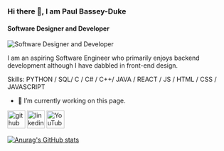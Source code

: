 ### Hi there 👋, I am Paul Bassey-Duke
#### Software Designer and Developer
![Software Designer and Developer](https://cdn-learn.adafruit.com/assets/assets/000/112/622/medium800/programming_GitHub_logo_with_mark.png?1656187481)

I am an aspiring Software Engineer who primarily enjoys backend development although I have dabbled in front-end design.

Skills: PYTHON / SQL/ C / C# / C++/ JAVA / REACT / JS / HTML / CSS / JAVASCRIPT 

- 🔭 I’m currently working on this page. 


[<img src='https://cdn.jsdelivr.net/npm/simple-icons@3.0.1/icons/github.svg' alt='github' height='40'>](https://github.com/Pbduke1737)  [<img src='https://cdn.jsdelivr.net/npm/simple-icons@3.0.1/icons/linkedin.svg' alt='linkedin' height='40'>](https://www.linkedin.com/in/paulbasseyduke/)  [<img src='https://cdn.jsdelivr.net/npm/simple-icons@3.0.1/icons/youtube.svg' alt='YouTube' height='40'>](https://www.youtube.com/channel/pbasseyduke2017@my.fit.edu)  



[![Anurag's GitHub stats](https://github-readme-stats.vercel.app/api?username=Pbduke1737)](https://github.com/anuraghazra/github-readme-stats)
<!--
**Pbduke1737/Pbduke1737** is a ✨ _special_ ✨ repository because its `README.md` (this file) appears on your GitHub profile.

Here are some ideas to get you started:

- 🔭 I’m currently working on ...
- 🌱 I’m currently learning ...
- 👯 I’m looking to collaborate on ...
- 🤔 I’m looking for help with ...
- 💬 Ask me about ...
- 📫 How to reach me: ...
- 😄 Pronouns: ...
- ⚡ Fun fact: ...
-->
